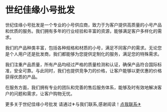 # 世纪佳缘小号批发

世纪佳缘小号批发是一个专业的小号供应商，致力于为客户提供高质量的小号产品和优质的服务。我们拥有多年的行业经验和丰富的资源，能够满足客户多样化的需求。

我们的产品种类丰富，包括各种规格和材质的小号，满足不同客户的需求。无论您是个人用户还是批发商，我们都能够为您提供定制化的服务，满足您的特殊需求。

我们注重产品质量，所有产品均经过严格的质量检测和认证，确保产品符合国际标准，安全可靠。与此同时，我们也提供竞争力的价格，让客户能够以更优惠的价格获得优质的产品。

在服务方面，我们拥有专业的团队和完善的售后服务体系，能够及时有效地解决客户的问题和需求，让客户购物无忧。

更多关于世纪佳缘小号批发 请通过✈与我们联系,感谢阅读！[点我联系✈](https://vip.G208.com)